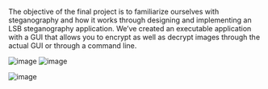 The objective of the final project is to familiarize ourselves with steganography and how it works through designing and implementing an LSB steganography application. We’ve created an executable application with a GUI that allows you to encrypt as well as decrypt images through the actual GUI or through a command line.

![image](https://user-images.githubusercontent.com/32147519/173513054-a5653c5a-809b-441c-8f9c-c34479b36616.png)
![image](https://user-images.githubusercontent.com/32147519/173513095-4c1170eb-1134-4b32-a71f-b0012c1c36ba.png)


![image](https://user-images.githubusercontent.com/32147519/173513195-caf4989f-6df4-4a92-9b93-3fcb90582251.png)
